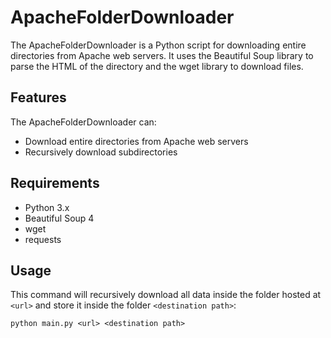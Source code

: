 # ApacheFolderDownloader

The ApacheFolderDownloader is a Python script for downloading entire directories from Apache web servers. It uses the Beautiful Soup library to parse the HTML of the directory and the wget library to download files.

## Features

The ApacheFolderDownloader can:

* Download entire directories from Apache web servers
* Recursively download subdirectories

## Requirements

* Python 3.x
* Beautiful Soup 4
* wget
* requests

## Usage

This command will recursively download all data inside the folder hosted at ```<url>``` and store it inside the folder ```<destination path>```:

```python main.py <url> <destination path>```

